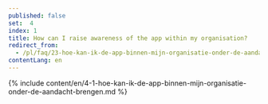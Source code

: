 ```yaml
---
published: false
set:  4
index: 1
title: How can I raise awareness of the app within my organisation?
redirect_from: 
  - /pl/faq/23-hoe-kan-ik-de-app-binnen-mijn-organisatie-onder-de-aandacht-brengen
contentLang: en
---
```

{% include content/en/4-1-hoe-kan-ik-de-app-binnen-mijn-organisatie-onder-de-aandacht-brengen.md %}
